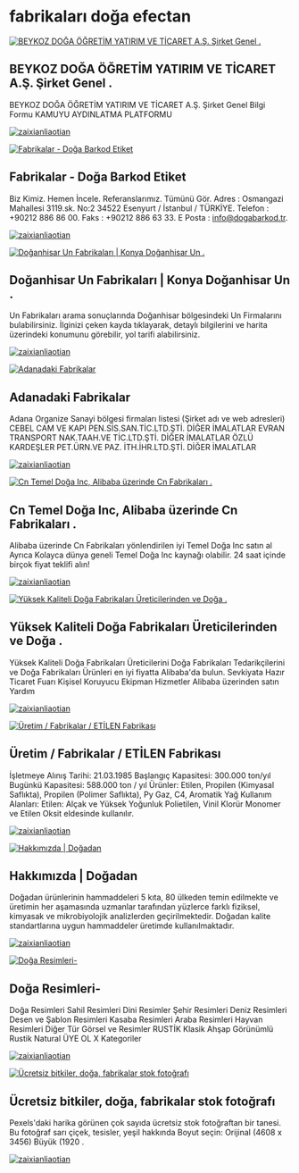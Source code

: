 # fabrikaları doğa efectan
<a href="https://mnn.zoosnet.net/LR/Chatpre.aspx?id=MNN94995150&p=https://topgrinding.com/" target="_blank">![BEYKOZ DOĞA ÖĞRETİM YATIRIM VE TİCARET A.Ş. Şirket Genel .](https://github.com/technlg/images/blob/main/54.jpg)</a>
## BEYKOZ DOĞA ÖĞRETİM YATIRIM VE TİCARET A.Ş. Şirket Genel .
BEYKOZ DOĞA ÖĞRETİM YATIRIM VE TİCARET A.Ş. Şirket Genel Bilgi Formu KAMUYU AYDINLATMA PLATFORMU
<a href="https://mnn.zoosnet.net/LR/Chatpre.aspx?id=MNN94995150&p=https://topgrinding.com/" target="_blank"><img src="https://github.com/technlg/images/raw/main/chat11.jpg" alt="zaixianliaotian"/></a><a href="//whatsapp.shibangsoft.com/WhatsApp.php" ><img src="https://github.com/technlg/images/raw/main/chat11.png" alt=""></a>
<a href="https://mnn.zoosnet.net/LR/Chatpre.aspx?id=MNN94995150&p=https://topgrinding.com/" target="_blank">![Fabrikalar - Doğa Barkod Etiket](https://github.com/technlg/images/blob/main/16.jpg)</a>
## Fabrikalar - Doğa Barkod Etiket
Biz Kimiz. Hemen İncele. Referanslarımız. Tümünü Gör. Adres : Osmangazi Mahallesi 3119.sk. No:2 34522 Esenyurt / İstanbul / TÜRKİYE. Telefon : +90212 886 86 00. Faks : +90212 886 63 33. E Posta : info@dogabarkod.tr.
<a href="https://mnn.zoosnet.net/LR/Chatpre.aspx?id=MNN94995150&p=https://topgrinding.com/" target="_blank"><img src="https://github.com/technlg/images/raw/main/chat11.jpg" alt="zaixianliaotian"/></a><a href="//whatsapp.shibangsoft.com/WhatsApp.php" ><img src="https://github.com/technlg/images/raw/main/chat11.png" alt=""></a>
<a href="https://mnn.zoosnet.net/LR/Chatpre.aspx?id=MNN94995150&p=https://topgrinding.com/" target="_blank">![Doğanhisar Un Fabrikaları | Konya Doğanhisar Un .](https://github.com/technlg/images/blob/main/53.jpg)</a>
## Doğanhisar Un Fabrikaları | Konya Doğanhisar Un .
Un Fabrikaları arama sonuçlarında Doğanhisar bölgesindeki Un Firmalarını bulabilirsiniz. İlginizi çeken kayda tıklayarak, detaylı bilgilerini ve harita üzerindeki konumunu görebilir, yol tarifi alabilirsiniz.
<a href="https://mnn.zoosnet.net/LR/Chatpre.aspx?id=MNN94995150&p=https://topgrinding.com/" target="_blank"><img src="https://github.com/technlg/images/raw/main/chat11.jpg" alt="zaixianliaotian"/></a><a href="//whatsapp.shibangsoft.com/WhatsApp.php" ><img src="https://github.com/technlg/images/raw/main/chat11.png" alt=""></a>
<a href="https://mnn.zoosnet.net/LR/Chatpre.aspx?id=MNN94995150&p=https://topgrinding.com/" target="_blank">![Adanadaki Fabrikalar](https://github.com/technlg/images/blob/main/56.jpg)</a>
## Adanadaki Fabrikalar
Adana Organize Sanayi bölgesi firmaları listesi (Şirket adı ve web adresleri) CEBEL CAM VE KAPI PEN.SİS.SAN.TİC.LTD.ŞTİ. DİĞER İMALATLAR EVRAN TRANSPORT NAK.TAAH.VE TİC.LTD.ŞTİ. DİĞER İMALATLAR ÖZLÜ KARDEŞLER PET.ÜRN.VE PAZ. İTH.İHR.LTD.ŞTİ. DİĞER İMALATLAR 
<a href="https://mnn.zoosnet.net/LR/Chatpre.aspx?id=MNN94995150&p=https://topgrinding.com/" target="_blank"><img src="https://github.com/technlg/images/raw/main/chat11.jpg" alt="zaixianliaotian"/></a><a href="//whatsapp.shibangsoft.com/WhatsApp.php" ><img src="https://github.com/technlg/images/raw/main/chat11.png" alt=""></a>
<a href="https://mnn.zoosnet.net/LR/Chatpre.aspx?id=MNN94995150&p=https://topgrinding.com/" target="_blank">![Cn Temel Doğa Inc, Alibaba üzerinde Cn Fabrikaları .](https://github.com/technlg/images/blob/main/33.jpg)</a>
## Cn Temel Doğa Inc, Alibaba üzerinde Cn Fabrikaları .
Alibaba üzerinde Cn Fabrikaları yönlendirilen iyi Temel Doğa Inc satın al Ayrıca Kolayca dünya geneli Temel Doğa Inc kaynağı olabilir. 24 saat içinde birçok fiyat teklifi alın!
<a href="https://mnn.zoosnet.net/LR/Chatpre.aspx?id=MNN94995150&p=https://topgrinding.com/" target="_blank"><img src="https://github.com/technlg/images/raw/main/chat11.jpg" alt="zaixianliaotian"/></a><a href="//whatsapp.shibangsoft.com/WhatsApp.php" ><img src="https://github.com/technlg/images/raw/main/chat11.png" alt=""></a>
<a href="https://mnn.zoosnet.net/LR/Chatpre.aspx?id=MNN94995150&p=https://topgrinding.com/" target="_blank">![Yüksek Kaliteli Doğa Fabrikaları Üreticilerinden ve Doğa .](https://github.com/technlg/images/blob/main/44.jpg)</a>
## Yüksek Kaliteli Doğa Fabrikaları Üreticilerinden ve Doğa .
Yüksek Kaliteli Doğa Fabrikaları Üreticilerini Doğa Fabrikaları Tedarikçilerini ve Doğa Fabrikaları Ürünleri en iyi fiyatta Alibaba'da bulun. Sevkiyata Hazır Ticaret Fuarı Kişisel Koruyucu Ekipman Hizmetler Alibaba üzerinden satın Yardım
<a href="https://mnn.zoosnet.net/LR/Chatpre.aspx?id=MNN94995150&p=https://topgrinding.com/" target="_blank"><img src="https://github.com/technlg/images/raw/main/chat11.jpg" alt="zaixianliaotian"/></a><a href="//whatsapp.shibangsoft.com/WhatsApp.php" ><img src="https://github.com/technlg/images/raw/main/chat11.png" alt=""></a>
<a href="https://mnn.zoosnet.net/LR/Chatpre.aspx?id=MNN94995150&p=https://topgrinding.com/" target="_blank">![Üretim / Fabrikalar / ETİLEN Fabrikası](https://github.com/technlg/images/blob/main/13.jpg)</a>
## Üretim / Fabrikalar / ETİLEN Fabrikası
İşletmeye Alınış Tarihi: 21.03.1985 Başlangıç Kapasitesi: 300.000 ton/yıl Bugünkü Kapasitesi: 588.000 ton / yıl Ürünler: Etilen, Propilen (Kimyasal Saflıkta), Propilen (Polimer Saflıkta), Py Gaz, C4, Aromatik Yağ Kullanım Alanları: Etilen: Alçak ve Yüksek Yoğunluk Polietilen, Vinil Klorür Monomer ve Etilen Oksit eldesinde kullanılır.
<a href="https://mnn.zoosnet.net/LR/Chatpre.aspx?id=MNN94995150&p=https://topgrinding.com/" target="_blank"><img src="https://github.com/technlg/images/raw/main/chat11.jpg" alt="zaixianliaotian"/></a><a href="//whatsapp.shibangsoft.com/WhatsApp.php" ><img src="https://github.com/technlg/images/raw/main/chat11.png" alt=""></a>
<a href="https://mnn.zoosnet.net/LR/Chatpre.aspx?id=MNN94995150&p=https://topgrinding.com/" target="_blank">![Hakkımızda | Doğadan](https://github.com/technlg/images/blob/main/8.jpg)</a>
## Hakkımızda | Doğadan
Doğadan ürünlerinin hammaddeleri 5 kıta, 80 ülkeden temin edilmekte ve üretimin her aşamasında uzmanlar tarafından yüzlerce farklı fiziksel, kimyasak ve mikrobiyolojik analizlerden geçirilmektedir. Doğadan kalite standartlarına uygun hammaddeler üretimde kullanılmaktadır. 
<a href="https://mnn.zoosnet.net/LR/Chatpre.aspx?id=MNN94995150&p=https://topgrinding.com/" target="_blank"><img src="https://github.com/technlg/images/raw/main/chat11.jpg" alt="zaixianliaotian"/></a><a href="//whatsapp.shibangsoft.com/WhatsApp.php" ><img src="https://github.com/technlg/images/raw/main/chat11.png" alt=""></a>
<a href="https://mnn.zoosnet.net/LR/Chatpre.aspx?id=MNN94995150&p=https://topgrinding.com/" target="_blank">![Doğa Resimleri-](https://github.com/technlg/images/blob/main/18.jpg)</a>
## Doğa Resimleri-
Doğa Resimleri Sahil Resimleri Dini Resimler Şehir Resimleri Deniz Resimleri Desen ve Şablon Resimleri Kasaba Resimleri Araba Resimleri Hayvan Resimleri Diğer Tür Görsel ve Resimler RUSTİK Klasik Ahşap Görünümlü Rustik Natural ÜYE OL X Kategoriler 
<a href="https://mnn.zoosnet.net/LR/Chatpre.aspx?id=MNN94995150&p=https://topgrinding.com/" target="_blank"><img src="https://github.com/technlg/images/raw/main/chat11.jpg" alt="zaixianliaotian"/></a><a href="//whatsapp.shibangsoft.com/WhatsApp.php" ><img src="https://github.com/technlg/images/raw/main/chat11.png" alt=""></a>
<a href="https://mnn.zoosnet.net/LR/Chatpre.aspx?id=MNN94995150&p=https://topgrinding.com/" target="_blank">![Ücretsiz bitkiler, doğa, fabrikalar stok fotoğrafı](https://github.com/technlg/images/blob/main/29.jpg)</a>
## Ücretsiz bitkiler, doğa, fabrikalar stok fotoğrafı
Pexels'daki harika görünen çok sayıda ücretsiz stok fotoğraftan bir tanesi. Bu fotoğraf sarı çiçek, tesisler, yeşil hakkında Boyut seçin: Orijinal (4608 x 3456) Büyük (1920 .
<a href="https://mnn.zoosnet.net/LR/Chatpre.aspx?id=MNN94995150&p=https://topgrinding.com/" target="_blank"><img src="https://github.com/technlg/images/raw/main/chat11.jpg" alt="zaixianliaotian"/></a><a href="//whatsapp.shibangsoft.com/WhatsApp.php" ><img src="https://github.com/technlg/images/raw/main/chat11.png" alt=""></a>
